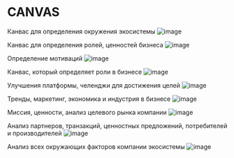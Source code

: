 # CANVAS

Канвас для определения окружения экосистемы
![image](https://github.com/Irina-Smol/Organization_architecture/assets/112115002/bbe036f3-bb26-45fe-bb6e-6446c65830ff)

Канвас для определения ролей, ценностей бизнеса
![image](https://github.com/Irina-Smol/Organization_architecture/assets/112115002/ad8b0b76-3e9f-4c75-a90f-73339fdd3d4e)

Определение мотиваций 
![image](https://github.com/Irina-Smol/Organization_architecture/assets/112115002/f2e66d79-757e-4dff-816e-5fe6dd2df17a)

Канвас, который определяет роли в бизнесе
![image](https://github.com/Irina-Smol/Organization_architecture/assets/112115002/2cc6dd8f-97c6-48a5-9a57-947c66b110de)

Улучшения платформы, челенджи для достижения целей
![image](https://github.com/Irina-Smol/Organization_architecture/assets/112115002/6713e649-1d9e-456f-9b12-4ee8049d2e5a)

Тренды, маркетинг, экономика и индустрия в бизнесе
![image](https://github.com/Irina-Smol/Organization_architecture/assets/112115002/32f608e3-1c89-4f12-be68-411d5ff83dc8)

Миссия, ценности, анализ целевого рынка компании
![image](https://github.com/Irina-Smol/Organization_architecture/assets/112115002/79581007-88b6-4e24-be6f-c837b1df4a62)

Анализ партнеров, транзакций, ценностных предложений, потребителей и производителей
![image](https://github.com/Irina-Smol/Organization_architecture/assets/112115002/73b65bbc-80d3-4434-b4ab-2f78f58c1c40)

Анализ всех окружающих факторов компании экосистемы
![image](https://github.com/Irina-Smol/Organization_architecture/assets/112115002/62b15dee-f431-41f0-b710-bb222976f13a)
